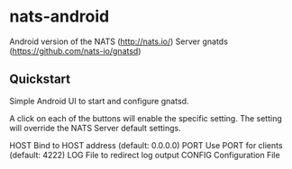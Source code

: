 # nats-android

Android version of the NATS (http://nats.io/) Server gnatds (https://github.com/nats-io/gnatsd)

## Quickstart 

Simple Android UI to start and configure gnatsd.

A click on each of the buttons will enable the specific setting. 
The setting will override the NATS Server default settings.

HOST                  Bind to HOST address (default: 0.0.0.0)
PORT                  Use PORT for clients (default: 4222)
LOG                   File to redirect log output
CONFIG                Configuration File
